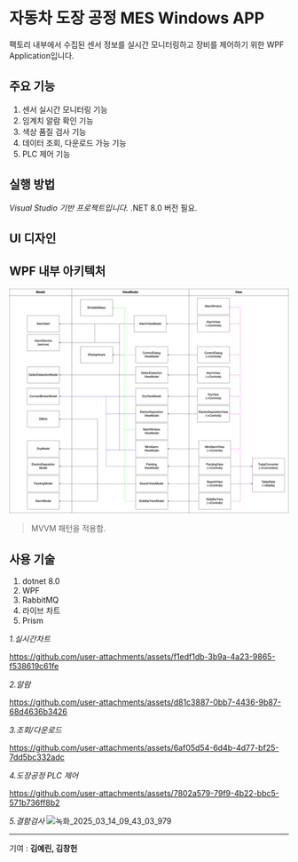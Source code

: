 # 자동차 도장 공정 MES Windows APP

팩토리 내부에서 수집된 센서 정보를 실시간 모니터링하고 장비를 제어하기 위한 WPF Application입니다. 

## 주요 기능

1. 센서 실시간 모니터링 기능
2. 임계치 알람 확인 기능
3. 색상 품질 검사 기능
4. 데이터 조회, 다운로드 가능 기능
5. PLC 제어 기능

## 실행 방법

*Visual Studio 기반 프로젝트입니다.*
.NET 8.0 버전 필요.

## UI 디자인

## WPF 내부 아키텍처
![uml](/Readmeimg/image.png)

> MVVM 패턴을 적용함.

## 사용 기술

1. dotnet 8.0
2. WPF
3. RabbitMQ
4. 라이브 차트
5. Prism


*1.실시간차트*

https://github.com/user-attachments/assets/f1edf1db-3b9a-4a23-9865-f538619c61fe

*2.알람*

https://github.com/user-attachments/assets/d81c3887-0bb7-4436-9b87-68d4636b3426

*3.조회/다운로드*

https://github.com/user-attachments/assets/6af05d54-6d4b-4d77-bf25-7dd5bc332adc

*4.도장공정 PLC 제어*

https://github.com/user-attachments/assets/7802a579-79f9-4b22-bbc5-571b736ff8b2

*5.결함검사*
![녹화_2025_03_14_09_43_03_979](https://github.com/user-attachments/assets/e5e0626e-83bd-49b0-8ffd-692dfe273ae1)






---
기여 : **김예린, 김창헌**
